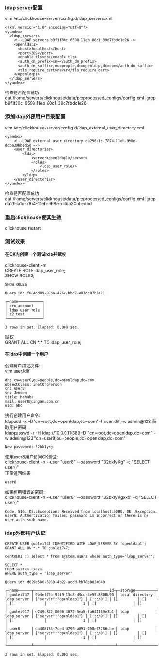 
### ldap server配置
vim /etc/clickhouse-server/config.d/ldap_servers.xml  
```
<?xml version="1.0" encoding="utf-8"?>
<yandex>
  <ldap_servers>
    <!--LDAP servers b9f1f80c_6598_11eb_80c1_39d7fbdc1e26-->
    <openldap1>
      <host>localhost</host>
      <port>389</port>
      <enable_tls>no</enable_tls>
      <auth_dn_prefix>cn=</auth_dn_prefix>
      <auth_dn_suffix>,ou=people,dc=openldap,dc=com</auth_dn_suffix>
      <tls_require_cert>never</tls_require_cert>
    </openldap1>
  </ldap_servers>
</yandex>
```
检查是否配置成功  
cat /home/servers/clickhouse/data/preprocessed_configs/config.xml |grep b9f1f80c_6598_11eb_80c1_39d7fbdc1e26  
### 添加ldap外部用户目录配置
vim /etc/clickhouse-server/config.d/ldap_external_user_directory.xml  
```
<yandex>
    <!--LDAP external user directory da296a1c-7874-11eb-998e-ddba30bbed5d -->
    <user_directories>
        <ldap>
            <server>openldap1</server>
            <roles>
                <ldap_user_role/>
            </roles>
        </ldap>
    </user_directories>
</yandex>
```
检查是否配置成功  
cat /home/servers/clickhouse/data/preprocessed_configs/config.xml |grep da296a1c-7874-11eb-998e-ddba30bbed5d  
### 重启clickhouse使其生效
clickhouse restart  
### 测试效果
#### 在CK内创建一个测试role并赋权
clickhouse-client -m  
CREATE ROLE ldap_user_role;  
SHOW ROLES;  
```
SHOW ROLES

Query id: f804dd09-88ba-476c-bbd7-e87dc87b1a21

┌─name───────────┐
│ cru_account    │
│ ldap_user_role │
│ z2_test        │
└────────────────┘

3 rows in set. Elapsed: 0.008 sec.
```
赋权  
GRANT ALL ON \*.\* TO ldap_user_role;  
#### 在ldap中创建一个用户
创建用户描述文件:  
vim user.ldif  
```
dn: cn=user8,ou=people,dc=openldap,dc=com
objectClass: inetOrgPerson
cn: user8
sn: Jensen
title: hahaha
mail: user8@pingan.com.cn
uid: abc
```
执行创建用户命令:  
ldapadd -x -D 'cn=root,dc=openldap,dc=com' -f user.ldif -w admin@123
获取用户密码:  
ldappasswd -x -H ldap://10.0.0.11:389 -D "cn=root,dc=openldap,dc=com" -w admin@123 "cn=user8,ou=people,dc=openldap,dc=com"  
 ```
 New password: 32bk1yKg
 ```
使用user8用户访问CK测试:  
clickhouse-client -n --user "user8" --password "32bk1yKg" -q "SELECT user()"  
正常返回结果  
```
user8
```
如果使用错误的密码:  
clickhouse-client -n --user "user8" --password "32bk1yKgxxx" -q "SELECT user()"  
```
Code: 516. DB::Exception: Received from localhost:9000. DB::Exception: user8: Authentication failed: password is incorrect or there is no user with such name.
```
### ldap外部用户认证
```
CREATE USER guolei747 IDENTIFIED WITH LDAP_SERVER BY 'openldap1';
GRANT ALL ON *.* TO guolei747;
```
```
centos01 :) select * from system.users where auth_type='ldap_server';

SELECT *
FROM system.users
WHERE auth_type = 'ldap_server'

Query id: d629e580-5969-4b22-acdd-bb78e8024040

┌─name──────┬───────────────────────────────────id─┬─storage─────────┬─auth_type───┬─auth_params────────────┬─host_ip──┬─host_names─┬─host_names_regexp─┬─host_names_like─┬─default_roles_all─┬─default_roles_list─┬─default_roles_except─┐
│ guolei747 │ 9b4ef72b-9ff9-13c3-49cc-4e95b8808b90 │ local directory │ ldap_server │ {"server":"openldap1"} │ ['::/0'] │ []         │ []                │ []              │                 1 │ []                 │ []                   │
│ guolei917 │ e249c8f2-0606-4672-5ea5-fa641159e3b1 │ ldap            │ ldap_server │ {"server":"openldap1"} │ ['::/0'] │ []         │ []                │ []              │                 1 │ []                 │ []                   │
│ user8     │ da408f73-7ce4-d796-a891-258e07486cbe │ ldap            │ ldap_server │ {"server":"openldap1"} │ ['::/0'] │ []         │ []                │ []              │                 1 │ []                 │ []                   │
└───────────┴──────────────────────────────────────┴─────────────────┴─────────────┴────────────────────────┴──────────┴────────────┴───────────────────┴─────────────────┴───────────────────┴────────────────────┴──────────────────────┘

3 rows in set. Elapsed: 0.003 sec.
```
